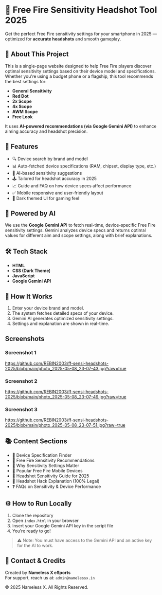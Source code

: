 # 🔫 Free Fire Sensitivity Headshot Tool 2025

Get the perfect Free Fire sensitivity settings for your smartphone in 2025 — optimized for **accurate headshots** and smooth gameplay.

## 🧠 About This Project

This is a single-page website designed to help Free Fire players discover optimal sensitivity settings based on their device model and specifications. Whether you're using a budget phone or a flagship, this tool recommends the best settings for:

- **General Sensitivity**
- **Red Dot**
- **2x Scope**
- **4x Scope**
- **AWM Scope**
- **Free Look**

It uses **AI-powered recommendations (via Google Gemini API)** to enhance aiming accuracy and headshot precision.

## 📱 Features

- 🔍 Device search by brand and model  
- 📊 Auto-fetched device specifications (RAM, chipset, display type, etc.)  
- 🧠 AI-based sensitivity suggestions  
- 🕹 Tailored for headshot accuracy in 2025  
- 📈 Guide and FAQ on how device specs affect performance  
- ✅ Mobile responsive and user-friendly layout  
- 🌙 Dark themed UI for gaming feel

## 🤖 Powered by AI

We use the **Google Gemini API** to fetch real-time, device-specific Free Fire sensitivity settings. Gemini analyzes device specs and returns optimal values for different aim and scope settings, along with brief explanations.

## 🛠 Tech Stack

- **HTML**
- **CSS (Dark Theme)**
- **JavaScript**
- **Google Gemini API**

## 🔑 How It Works

1. Enter your device brand and model.
2. The system fetches detailed specs of your device.
3. Gemini AI generates optimized sensitivity settings.
4. Settings and explanation are shown in real-time.   

## Screenshots

### Screenshot 1
https://github.com/REBIN2003/ff-sensi-headshots-2025/blob/main/photo_2025-05-08_23-07-43.jpg?raw=true

### Screenshot 2
https://github.com/REBIN2003/ff-sensi-headshots-2025/blob/main/photo_2025-05-08_23-07-49.jpg?raw=true

### Screenshot 3
https://github.com/REBIN2003/ff-sensi-headshots-2025/blob/main/photo_2025-05-08_23-07-51.jpg?raw=true

## 📚 Content Sections

- 📌 Device Specification Finder  
- 🎯 Free Fire Sensitivity Recommendations  
- 📖 Why Sensitivity Settings Matter  
- 📱 Popular Free Fire Mobile Devices  
- 📅 Headshot Sensitivity Guide for 2025  
- 🧠 Headshot Hack Explanation (100% Legal)  
- ❓ FAQs on Sensitivity & Device Performance  

## ⚙️ How to Run Locally

1. Clone the repository  
2. Open `index.html` in your browser  
3. Insert your Google Gemini API key in the script file  
4. You're ready to go!

> ⚠️ Note: You must have access to the Gemini API and an active key for the AI to work.

## 📩 Contact & Credits

Created by **Nameless X eSports**  
For support, reach us at: `admin@namelessx.in`

© 2025 Nameless X. All Rights Reserved.
